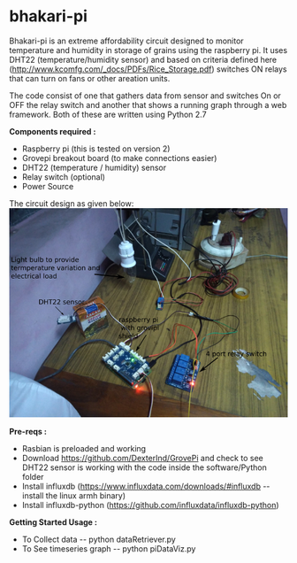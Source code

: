 # bhakari-pi
Bhakari-pi is an extreme affordability circuit designed to monitor temperature and humidity in storage of grains using the raspberry pi. It uses DHT22 (temperature/humidity sensor) and based on criteria defined here (http://www.kcomfg.com/_docs/PDFs/Rice_Storage.pdf) switches ON relays that can turn on fans or other areation units.

The code consist of one that gathers data from sensor and switches On or OFF the relay switch and another that shows a running graph through a web framework. Both of these are written using Python 2.7

**Components required :**
- Raspberry pi (this is tested on version 2)
- Grovepi breakout board (to make connections easier)
- DHT22 (temperature / humidity) sensor
- Relay switch (optional)
- Power Source

The circuit design as given below:
![Screenshot](screenshot.png)

**Pre-reqs :**
- Rasbian is preloaded and working
- Download https://github.com/DexterInd/GrovePi and check to see DHT22 sensor is working with the code inside the software/Python folder
- Install influxdb (https://www.influxdata.com/downloads/#influxdb -- install the linux armh binary)
- Install influxdb-python (https://github.com/influxdata/influxdb-python)

**Getting Started Usage :**
- To Collect data -- python dataRetriever.py
- To See timeseries graph -- python piDataViz.py


